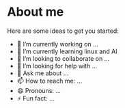# About me
Here are some ideas to get you started:

- 🔭 I’m currently working on ...
- 🌱 I’m currently learning linux and AI
- 👯 I’m looking to collaborate on ...
- 🤔 I’m looking for help with ...
- 💬 Ask me about ...
- 📫 How to reach me: ...
- 😄 Pronouns: ...
- ⚡ Fun fact: ...
